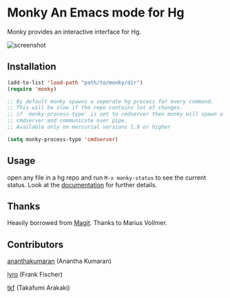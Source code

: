 # Monky An Emacs mode for Hg

Monky provides an interactive interface for Hg.

![screenshot](screenshots/monky.png)

## Installation

````cl
(add-to-list 'load-path "path/to/monky/dir")
(require 'monky)

;; By default monky spawns a seperate hg process for every command.
;; This will be slow if the repo contains lot of changes.
;; if `monky-process-type' is set to cmdserver then monky will spawn a single
;; cmdserver and communicate over pipe.
;; Available only on mercurial versions 1.9 or higher

(setq monky-process-type 'cmdserver)

````

## Usage

open any file in a hg repo and run `M-x monky-status` to see the
current status. Look at the [documentation][monky-documentation] for further details.

## Thanks

Heavily borrowed from [Magit][magit]. Thanks to Marius Vollmer.

[magit]: http://github.com/magit/magit
[monky-documentation]: http://ananthakumaran.github.com/monky/index.html

## Contributors
[ananthakumaran](https://github.com/ananthakumaran) (Anantha Kumaran)

[lyro](https://github.com/lyro) (Frank Fischer)

[tkf](https://github.com/tkf) (Takafumi Arakaki)

